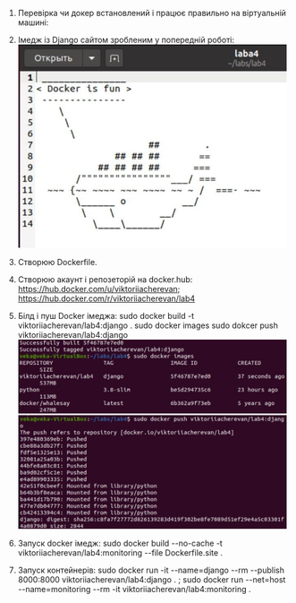 1. Перевірка чи докер встановлений і працює правильно на віртуальній машині:


2. Імедж із Django сайтом зробленим у попередній роботі:
![ф](1.png)

3. Створюю Dockerfile.

4. Створюю акаунт і репозеторій на docker.hub: https://hub.docker.com/u/viktoriiacherevan; https://hub.docker.com/r/viktoriiacherevan/lab4

5. Білд і пуш Docker імеджа:
sudo docker build -t viktoriiacherevan/lab4:django .
sudo docker images
sudo dokcer push viktoriiacherevan/lab4:django
![ф](2.png)
![ф](3.png)

6. Запуск docker імедж:
sudo docker build --no-cache -t viktoriiacherevan/lab4:monitoring --file Dockerfile.site .

7. Запуск контейнерів:
sudo docker run -it --name=django --rm --publish 8000:8000 viktoriiacherevan/lab4:django . ;
sudo docker run --net=host --name=monitoring --rm -it viktoriiacherevan/lab4:monitoring .
